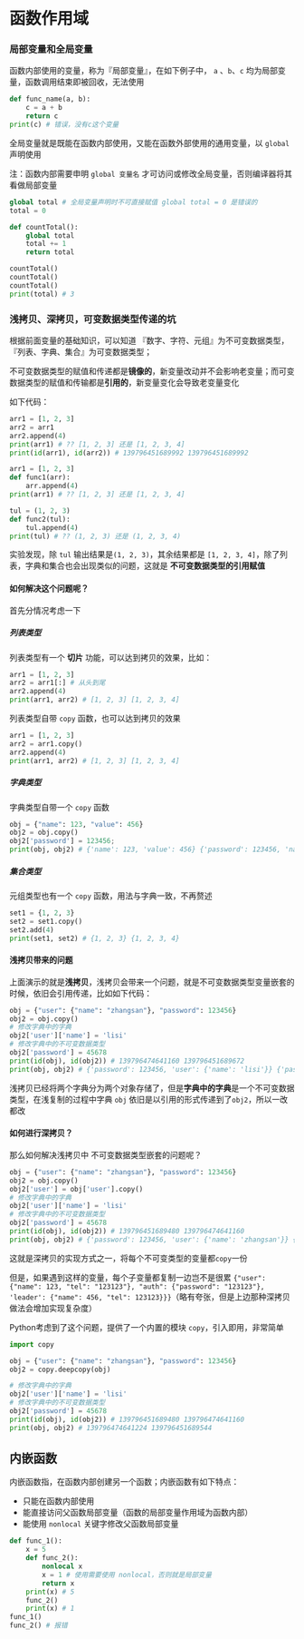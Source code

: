 # 函数作用域

### 局部变量和全局变量

函数内部使用的变量，称为『局部变量』，在如下例子中， `a` 、`b`、`c` 均为局部变量，函数调用结束即被回收，无法使用

```python
def func_name(a, b):
    c = a + b
    return c
print(c) # 错误，没有c这个变量
```

全局变量就是既能在函数内部使用，又能在函数外部使用的通用变量，以 `global` 声明使用

注：函数内部需要申明 `global 变量名` 才可访问或修改全局变量，否则编译器将其看做局部变量

```python
global total # 全局变量声明时不可直接赋值 global total = 0 是错误的
total = 0

def countTotal():
    global total
    total += 1
    return total

countTotal()
countTotal()
countTotal()
print(total) # 3
```

### 浅拷贝、深拷贝，可变数据类型传递的坑

根据前面变量的基础知识，可以知道 『数字、字符、元组』为不可变数据类型，『列表、字典、集合』为可变数据类型；

不可变数据类型的赋值和传递都是**镜像的**，新变量改动并不会影响老变量；而可变数据类型的赋值和传输都是**引用的**，新变量变化会导致老变量变化

如下代码：

```python
arr1 = [1, 2, 3]
arr2 = arr1
arr2.append(4)
print(arr1) # ?? [1, 2, 3] 还是 [1, 2, 3, 4]
print(id(arr1), id(arr2)) # 139796451689992 139796451689992
```

```python
arr1 = [1, 2, 3]
def func1(arr):
    arr.append(4)
print(arr1) # ?? [1, 2, 3] 还是 [1, 2, 3, 4]

tul = (1, 2, 3)
def func2(tul):
    tul.append(4)
print(tul) # ?? (1, 2, 3) 还是 (1, 2, 3, 4)
```

实验发现，除 `tul` 输出结果是`(1, 2, 3)`，其余结果都是 `[1, 2, 3, 4]`，除了列表，字典和集合也会出现类似的问题，这就是 **不可变数据类型的引用赋值**

#### 如何解决这个问题呢？

首先分情况考虑一下

##### 列表类型

列表类型有一个 **切片** 功能，可以达到拷贝的效果，比如：

```python
arr1 = [1, 2, 3]
arr2 = arr1[:] # 从头到尾
arr2.append(4)
print(arr1, arr2) # [1, 2, 3] [1, 2, 3, 4]
```

列表类型自带 `copy` 函数，也可以达到拷贝的效果

```python
arr1 = [1, 2, 3]
arr2 = arr1.copy()
arr2.append(4)
print(arr1, arr2) # [1, 2, 3] [1, 2, 3, 4]
```

##### 字典类型

字典类型自带一个 `copy` 函数

```python
obj = {"name": 123, "value": 456}
obj2 = obj.copy()
obj2['password'] = 123456;
print(obj, obj2) # {'name': 123, 'value': 456} {'password': 123456, 'name': 123, 'value': 456}
```

##### 集合类型

元组类型也有一个 `copy` 函数，用法与字典一致，不再赘述

```python
set1 = {1, 2, 3}
set2 = set1.copy()
set2.add(4)
print(set1, set2) # {1, 2, 3} {1, 2, 3, 4}
```

#### 浅拷贝带来的问题

上面演示的就是**浅拷贝**，浅拷贝会带来一个问题，就是不可变数据类型变量嵌套的时候，依旧会引用传递，比如如下代码：

```python
obj = {"user": {"name": "zhangsan"}, "password": 123456}
obj2 = obj.copy()
# 修改字典中的字典
obj2['user']['name'] = 'lisi'
# 修改字典中的不可变数据类型
obj2['password'] = 45678
print(id(obj), id(obj2)) # 139796474641160 139796451689672
print(obj, obj2) # {'password': 123456, 'user': {'name': 'lisi'}} {'password': 45678, 'user': {'name': 'lisi'}}
```

浅拷贝已经将两个字典分为两个对象存储了，但是**字典中的字典**是一个不可变数据类型，在浅复制的过程中字典 `obj` 依旧是以引用的形式传递到了`obj2`，所以一改都改

#### 如何进行深拷贝？

那么如何解决浅拷贝中 不可变数据类型嵌套的问题呢？

```python
obj = {"user": {"name": "zhangsan"}, "password": 123456}
obj2 = obj.copy()
obj2['user'] = obj['user'].copy()
# 修改字典中的字典
obj2['user']['name'] = 'lisi'
# 修改字典中的不可变数据类型
obj2['password'] = 45678
print(id(obj), id(obj2)) # 139796451689480 139796474641160
print(obj, obj2) # {'password': 123456, 'user': {'name': 'zhangsan'}} {'password': 45678, 'user': {'name': 'lisi'}}
```

这就是深拷贝的实现方式之一，将每个不可变类型的变量都`copy`一份

但是，如果遇到这样的变量，每个子变量都复制一边岂不是很累 `{"user": {"name": 123, "tel": "123123"}, "auth": {"password": "123123"}, 'leader': {"name": 456, "tel": 123123}}}`（略有夸张，但是上边那种深拷贝做法会增加实现复杂度）

Python考虑到了这个问题，提供了一个内置的模块 `copy`，引入即用，非常简单

```python
import copy

obj = {"user": {"name": "zhangsan"}, "password": 123456}
obj2 = copy.deepcopy(obj)

# 修改字典中的字典
obj2['user']['name'] = 'lisi'
# 修改字典中的不可变数据类型
obj2['password'] = 45678
print(id(obj), id(obj2)) # 139796451689480 139796474641160
print(obj, obj2) # 139796474641224 139796451689544
```

## 内嵌函数

内嵌函数指，在函数内部创建另一个函数；内嵌函数有如下特点：

- 只能在函数内部使用
- 能直接访问父函数局部变量（函数的局部变量作用域为函数内部）
- 能使用 `nonlocal` 关键字修改父函数局部变量

```python
def func_1():
    x = 5
    def func_2():
        nonlocal x
        x = 1 # 使用需要使用 nonlocal，否则就是局部变量
        return x
    print(x) # 5
    func_2()
    print(x) # 1
func_1()
func_2() # 报错
```

